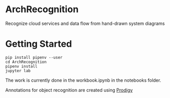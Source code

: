 # ArchRecognition
Recognize cloud services and data flow from hand-drawn system diagrams

# Getting Started


```
pip install pipenv --user
cd ArchRecognition
pipenv install
jupyter lab
```

The work is currently done in the workbook.ipynb in the notebooks folder.

Annotations for object recognition are created using [Prodigy](https://prodi.gy/)
